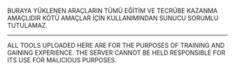 BURAYA YÜKLENEN ARAÇLARIN TÜMÜ EĞİTİM VE TECRÜBE KAZANMA AMAÇLIDIR KÖTÜ AMAÇLAR İÇİN KULLANIMINDAN SUNUCU SORUMLU TUTULAMAZ.


---------------------------------------------------------------------------------------------------------------------------------------------


ALL TOOLS UPLOADED HERE ARE FOR THE PURPOSES OF TRAINING AND GAINING EXPERIENCE. THE SERVER CANNOT BE HELD RESPONSIBLE FOR ITS USE FOR MALICIOUS PURPOSES.
